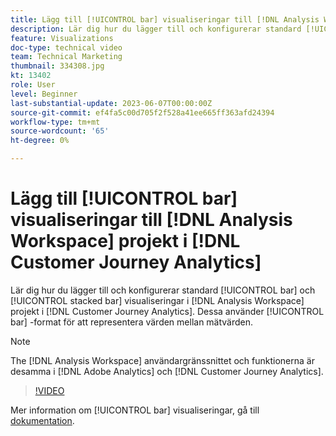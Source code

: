 ```yaml
---
title: Lägg till [!UICONTROL bar] visualiseringar till [!DNL Analysis Workspace] projekt
description: Lär dig hur du lägger till och konfigurerar standard [!UICONTROL bar] och [!UICONTROL stacked bar] visualiseringar till [!DNL Analysis Workspace] projekt i [!DNL Customer Journey Analytics].
feature: Visualizations
doc-type: technical video
team: Technical Marketing
thumbnail: 334308.jpg
kt: 13402
role: User
level: Beginner
last-substantial-update: 2023-06-07T00:00:00Z
source-git-commit: ef4fa5c00d705f2f528a41ee665ff363afd24394
workflow-type: tm+mt
source-wordcount: '65'
ht-degree: 0%

---
```


# Lägg till [!UICONTROL bar] visualiseringar till [!DNL Analysis Workspace] projekt i [!DNL Customer Journey Analytics]

Lär dig hur du lägger till och konfigurerar standard [!UICONTROL bar] och [!UICONTROL stacked bar] visualiseringar i [!DNL Analysis Workspace] projekt i [!DNL Customer Journey Analytics]. Dessa använder [!UICONTROL bar] -format för att representera värden mellan mätvärden.

>[!NOTE]
>
>The [!DNL Analysis Workspace] användargränssnittet och funktionerna är desamma i [!DNL Adobe Analytics] och [!DNL Customer Journey Analytics].

>[!VIDEO](https://video.tv.adobe.com/v/334308/?quality=12&learn=on)

Mer information om [!UICONTROL bar] visualiseringar, gå till [dokumentation](https://experienceleague.adobe.com/docs/analytics-platform/using/cja-workspace/visualizations/bar.html).
